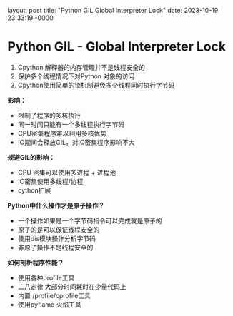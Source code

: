 layout: post
title: "Python GIL   Global Interpreter Lock"
date: 2023-10-19 23:33:19 -0000

# Python GIL - Global Interpreter Lock
1. Cpython 解释器的内存管理并不是线程安全的
2. 保护多个线程情况下对Python 对象的访问
3. Cpython使用简单的锁机制避免多个线程同时执行字节码

**影响：**
 - 限制了程序的多核执行
 - 同一时间只能有一个多线程执行字节码
 - CPU密集程序难以利用多核优势
 - IO期间会释放GIL，对IO密集程序影响不大


**规避GIL的影响：**
- CPU 密集可以使用多进程 + 进程池
- IO密集使用多线程/协程
- cython扩展


**Python中什么操作才是原子操作？**
- 一个操作如果是一个字节码指令可以完成就是原子的
- 原子的是可以保证线程安全的
- 使用dis模块操作分析字节码
- 非原子操作不是线程安全的

**如何剖析程序性能？**
- 使用各种profile工具
- 二八定律  大部分时间耗时在少量代码上 
- 内置 /profile/cprofile工具
- 使用pyflame 火焰工具


